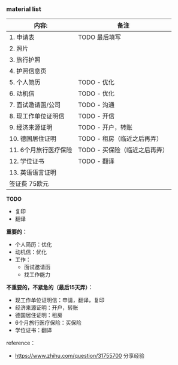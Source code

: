 ### material list

| 内容:                 | 备注                          |
| --------------------- | ----------------------------- |
| 1. 申请表             | TODO 最后填写                 |
| 2. 照片               |                               |
| 3. 旅行护照           |                               |
| 4. 护照信息页         |                               |
| 5. 个人简历           | TODO - 优化                   |
| 6. 动机信             | TODO - 优化                   |
| 7. 面试邀请函/公司    | TODO - 沟通                   |
| 8. 现工作单位证明信   | TODO - 开信                   |
| 9. 经济来源证明       | TODO - 开户，转账             |
| 10. 德国居住证明      | TODO - 租房（临近之后再弄）   |
| 11. 6个月旅行医疗保险 | TODO - 买保险（临近之后再弄） |
| 12. 学位证书          | TODO - 翻译                   |
| 13. 英语语言证明      |                               |
| 签证费 75欧元         |                               |

**TODO** 

- 复印
- 翻译



**重要的：**

- 个人简历：优化
- 动机信：优化
- 工作：
  - 面试邀请函
  - 找工作能力

**不重要的，不紧急的（最后15天弄）：**

- 现工作单位证明信：申请，翻译，复印
- 经济来源证明：开户，转账
- 德国居住证明：租房
- 6个月旅行医疗保险：买保险
- 学位证书：翻译



reference：

- https://www.zhihu.com/question/31755700 分享经验
